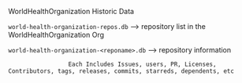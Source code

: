 WorldHealthOrganization Historic Data

`world-health-organization-repos.db`  --> repository list in the WorldHealthOrganization Org

`world-health-organization-<reponame>.db`  --> <reponame> repository information 
  
                     Each Includes Issues, users, PR, Licenses, Contributors, tags, releases, commits, starreds, dependents, etc
